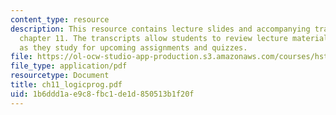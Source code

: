 ```yaml
---
content_type: resource
description: This resource contains lecture slides and accompanying transcripts for
  chapter 11. The transcripts allow students to review lecture material in detail
  as they study for upcoming assignments and quizzes.
file: https://ol-ocw-studio-app-production.s3.amazonaws.com/courses/hst-947-medical-artificial-intelligence-spring-2005/1b6ddd1ae9c8fbc1de1d850513b1f20f_ch11_logicprog.pdf
file_type: application/pdf
resourcetype: Document
title: ch11_logicprog.pdf
uid: 1b6ddd1a-e9c8-fbc1-de1d-850513b1f20f
---
```

